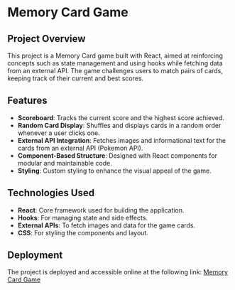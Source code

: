 # Memory Card Game

## Project Overview
This project is a Memory Card game built with React, aimed at reinforcing concepts such as state management and using hooks while fetching data from an external API. The game challenges users to match pairs of cards, keeping track of their current and best scores.

## Features
- **Scoreboard**: Tracks the current score and the highest score achieved.
- **Random Card Display**: Shuffles and displays cards in a random order whenever a user clicks one.
- **External API Integration**: Fetches images and informational text for the cards from an external API (Pokemon API).
- **Component-Based Structure**: Designed with React components for modular and maintainable code.
- **Styling**: Custom styling to enhance the visual appeal of the game.

## Technologies Used
- **React**: Core framework used for building the application.
- **Hooks**: For managing state and side effects.
- **External APIs**: To fetch images and data for the game cards.
- **CSS**: For styling the components and layout.

## Deployment
The project is deployed and accessible online at the following link: [Memory Card Game](https://memory-card-steel.vercel.app/)
